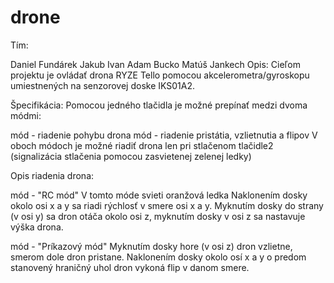 # drone
Tím:

Daniel Fundárek
Jakub Ivan
Adam Bucko
Matúš Jankech
Opis: Cieľom projektu je ovládať drona RYZE Tello pomocou akcelerometra/gyroskopu umiestnených na senzorovej doske IKS01A2.

Špecifikácia: Pomocou jedného tlačidla je možné prepínať medzi dvoma módmi:

mód - riadenie pohybu drona
mód - riadenie pristátia, vzlietnutia a flipov
V oboch módoch je možné riadiť drona len pri stlačenom tlačidle2 (signalizácia stlačenia pomocou zasvietenej zelenej ledky)

Opis riadenia drona:

mód - "RC mód" V tomto móde svieti oranžová ledka Naklonením dosky okolo osi x a y sa riadi rýchlosť v smere osi x a y. Myknutím dosky do strany (v osi y) sa dron otáča okolo osi z, myknutím dosky v osi z sa nastavuje výška drona.

mód - "Príkazový mód" Myknutím dosky hore (v osi z) dron vzlietne, smerom dole dron pristane. Naklonením dosky okolo osí x a y o predom stanovený hraničný uhol dron vykoná flip v danom smere.
